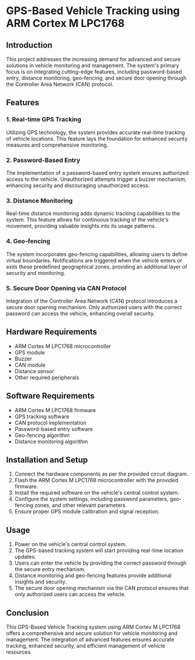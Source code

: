 
# GPS-Based Vehicle Tracking using ARM Cortex M LPC1768

## Introduction

This project addresses the increasing demand for advanced and secure solutions in vehicle monitoring and management. The system's primary focus is on integrating cutting-edge features, including password-based entry, distance monitoring, geo-fencing, and secure door opening through the Controller Area Network (CAN) protocol.

## Features

### 1. Real-time GPS Tracking
Utilizing GPS technology, the system provides accurate real-time tracking of vehicle locations. This feature lays the foundation for enhanced security measures and comprehensive monitoring.

### 2. Password-Based Entry
The implementation of a password-based entry system ensures authorized access to the vehicle. Unauthorized attempts trigger a buzzer mechanism, enhancing security and discouraging unauthorized access.

### 3. Distance Monitoring
Real-time distance monitoring adds dynamic tracking capabilities to the system. This feature allows for continuous tracking of the vehicle's movement, providing valuable insights into its usage patterns.

### 4. Geo-fencing
The system incorporates geo-fencing capabilities, allowing users to define virtual boundaries. Notifications are triggered when the vehicle enters or exits these predefined geographical zones, providing an additional layer of security and monitoring.

### 5. Secure Door Opening via CAN Protocol
Integration of the Controller Area Network (CAN) protocol introduces a secure door opening mechanism. Only authorized users with the correct password can access the vehicle, enhancing overall security.

## Hardware Requirements
- ARM Cortex M LPC1768 microcontroller
- GPS module
- Buzzer
- CAN module
- Distance sensor
- Other required peripherals

## Software Requirements
- ARM Cortex M LPC1768 firmware
- GPS tracking software
- CAN protocol implementation
- Password-based entry software
- Geo-fencing algorithm
- Distance monitoring algorithm

## Installation and Setup

1. Connect the hardware components as per the provided circuit diagram.
2. Flash the ARM Cortex M LPC1768 microcontroller with the provided firmware.
3. Install the required software on the vehicle's central control system.
4. Configure the system settings, including password parameters, geo-fencing zones, and other relevant parameters.
5. Ensure proper GPS module calibration and signal reception.

## Usage

1. Power on the vehicle's central control system.
2. The GPS-based tracking system will start providing real-time location updates.
3. Users can enter the vehicle by providing the correct password through the secure entry mechanism.
4. Distance monitoring and geo-fencing features provide additional insights and security.
5. The secure door opening mechanism via the CAN protocol ensures that only authorized users can access the vehicle.

## Conclusion

This GPS-Based Vehicle Tracking system using ARM Cortex M LPC1768 offers a comprehensive and secure solution for vehicle monitoring and management. The integration of advanced features ensures accurate tracking, enhanced security, and efficient management of vehicle resources.
